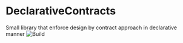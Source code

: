 # DeclarativeContracts
Small library that enforce design by contract approach in declarative manner
![Build](https://github.com/ArturLavrov/DeclarativeContracts/workflows/Build/badge.svg?branch=master)
